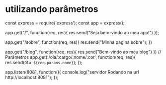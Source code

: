 # utilizando parâmetros
const express = require('express');
const app = express();

app.get("/", function(req, res){
  res.send("Seja bem-vindo ao meu app!")
});

app.get("/sobre", function(req, res){
  res.send("Minha pagina sobre");
})

app.get("/blog", function(req, res){
  res.send("Bem-vindo ao meu blog")
})
// Parâmetros
app.get('/ola/:cargo/:nome/:cor', function(req, res){
  res.send(`Ola ${req.params.nome}`);
});

app.listen(8081, function(){
  console.log("servidor Rodando na url http://localhost:8081");
});